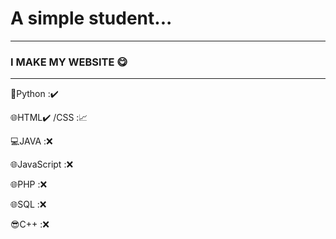 # A simple student...  
---
### I MAKE MY WEBSITE 😋
---
🐍Python :✔️

🌐HTML✔️
/CSS :📈

💻JAVA :❌ 

🌐JavaScript :❌ 

🌐PHP :❌ 

🌐SQL :❌

😎C++ :❌
